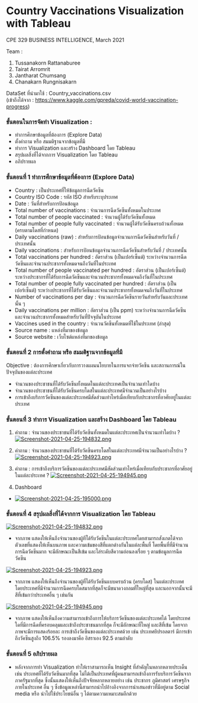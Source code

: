 # Country Vaccinations Visualization with Tableau
CPE 329 BUSINESS INTELLIGENCE, March 2021

Team :
1. Tussanakorn Rattanaburee
2. Tairat Arromrit
3. Jantharat Chumsang
4. Chanakarn Rungnisakarn

DataSet ที่นำมาใช้ : Country_vaccinations.csv 					               
(เข้าถึงได้จาก : https://www.kaggle.com/gpreda/covid-world-vaccination-progress)


### ขั้นตอนในการจัดทำ Visualization :
- ทำการศึกษาข้อมูลที่ต้องการ (Explore Data)
- ตั้งคำถาม หรือ สมมติฐานจากข้อมูลที่มี
- ทำการ Visualization  และสร้าง Dashboard โดย Tableau 
- สรุปผลสิ่งที่ได้จากการ Visualization โดย Tableau
- อภิปรายผล

### ขั้นตอนที่ 1 ทำการศึกษาข้อมูลที่ต้องการ (Explore Data) 
- Country : เป็นประเทศที่ให้ข้อมูลการฉีดวัคซีน
- Country ISO Code   :  รหัส ISO สำหรับระบุประเทศ
- Date   :  วันที่สำหรับการป้อนข้อมูล 
- Total number of vaccinations :  จำนวนการฉีดวัคซีนทั้งหมดในประเทศ
- Total number of people vaccinated :  จำนวนผู้ได้รับวัคซีนทั้งหมด
- Total number of people fully vaccinated  :  จำนวนผู้ได้รับวัคซีนครบถ้วนทั้งหมด (ครบตามโดสที่กำหนด)
- Daily vaccinations (raw) : สำหรับการป้อนข้อมูลจำนวนการฉีดวัคซีนสำหรับวันที่ / ประเทศนั้น
- Daily vaccinations : สำหรับการป้อนข้อมูลจำนวนการฉีดวัคซีนสำหรับวันที่ / ประเทศนั้น
- Total vaccinations per hundred : อัตราส่วน (เป็นเปอร์เซ็นต์) ระหว่างจำนวนการฉีดวัคซีนและจำนวนประชากรทั้งหมดจนถึงวันที่ในประเทศ
- Total number of people vaccinated per hundred : อัตราส่วน (เป็นเปอร์เซ็นต์) ระหว่างประชากรที่ได้รับการฉีดวัคซีนและจำนวนประชากรทั้งหมดจนถึงวันที่ในประเทศ
- Total number of people fully vaccinated per hundred : อัตราส่วน (เป็นเปอร์เซ็นต์) ระหว่างประชากรที่ได้รับวัคซีนและจำนวนประชากรทั้งหมดจนถึงวันที่ในประเทศ
- Number of vaccinations per day : จำนวนการฉีดวัคซีนรายวันสำหรับวันและประเทศนั้น ๆ
- Daily vaccinations per million : อัตราส่วน (เป็น ppm) ระหว่างจำนวนการฉีดวัคซีนและจำนวนประชากรทั้งหมดสำหรับวันที่ปัจจุบันในประเทศ
- Vaccines used in the country : จำนวนวัคซีนทั้งหมดที่ใช้ในประเทศ (ล่าสุด)
- Source name :  แหล่งที่มาของข้อมูล
- Source website : เว็บไซต์แหล่งที่มาของข้อมูล

### ขั้นตอนที่ 2 การตั้งคำถาม หรือ สมมติฐานจากข้อมูลที่มี 
Objective : ต้องการศึกษาเกี่ยวกับการวางแผนนโยบายในการแจกจ่ายวัคซีน และสถานการณ์ในปัจจุบันของแต่ละประเทศ
- จำนวนของประชาชนที่ได้รับวัคซีนทั้งหมดในแต่ละประเทศเป็นจำนวนเท่าใดบ้าง
- จำนวนของประชาชนที่ได้รับวัคซีนครบโดสในแต่ละประเทศมีจำนวนเป็นอย่างไรบ้าง
- การเข้าถึงบริการวัคซีนของแต่ละประเทศมีสัดส่วนเท่าไหร่เมื่อเทียบกับประชากรที่อาศัยอยู่ในแต่ละประเทศ

### ขั้นตอนที่ 3 ทำการ Visualization  และสร้าง Dashboard โดย Tableau
1. คำถาม : จำนวนของประชาชนที่ได้รับวัคซีนทั้งหมดในแต่ละประเทศเป็นจำนวนเท่าใดบ้าง ? 
[![Screenshot-2021-04-25-194832.png](https://i.postimg.cc/1zNpv3CN/Screenshot-2021-04-25-194832.png)](https://postimg.cc/67t23tN9)

2. คำถาม : จำนวนของประชาชนที่ได้รับวัคซีนครบโดสในแต่ละประเทศมีจำนวนเป็นอย่างไรบ้าง ?
[![Screenshot-2021-04-25-194923.png](https://i.postimg.cc/Y96Qwywr/Screenshot-2021-04-25-194923.png)](https://postimg.cc/ftbVcCLp)

3. คำถาม : การเข้าถึงบริการวัคซีนของแต่ละประเทศมีสัดส่วนเท่าไหร่เมื่อเทียบกับประชากรที่อาศัยอยู่ในแต่ละประเทศ ?
[![Screenshot-2021-04-25-194945.png](https://i.postimg.cc/sXd5qCqH/Screenshot-2021-04-25-194945.png)](https://postimg.cc/t1k1nwXF)

4. Dashboard
- [![Screenshot-2021-04-25-195000.png](https://i.postimg.cc/RhvKCQMc/Screenshot-2021-04-25-195000.png)](https://postimg.cc/Fdn7DSkR)

### ขั้นตอนที่ 4 สรุปผลสิ่งที่ได้จากการ Visualization โดย Tableau

[![Screenshot-2021-04-25-194832.png](https://i.postimg.cc/1zNpv3CN/Screenshot-2021-04-25-194832.png)](https://postimg.cc/67t23tN9)
  - จากภาพ แสดงให้เห็นถึงจำนวนของผู้ทีไ่ด้รับวัคซีนในแต่ละประเทศโดยสามารถสังเกตได้จาก ตัวเลขที่แสดงให้เห็นบนภาพ และความเข้มของสีที่แตกต่างกันในแต่ละพื้นที่ โดยพื้นที่ที่มีจำนวนการฉีดวัคซีนมาก จะมีลักษณะเป็นสีเข้ม และไล่ระดับสีความอ่อนลงเรื่อย ๆ ตามข้อมูลการฉีดวัคซีน
  
[![Screenshot-2021-04-25-194923.png](https://i.postimg.cc/Y96Qwywr/Screenshot-2021-04-25-194923.png)](https://postimg.cc/ftbVcCLp)
  - จากภาพ แสดงให้เห็นถึงจำนวนของผู้ที่ได้รับวัคซีนแบบครบถ้วน (ครบโดส) ในแต่ละประเทศ โดยประเทศที่มีจำนวนการฉีดครบโดสมากที่สุดก็จะมีขนาดวงกลมที่ใหญ่ที่สุด และนอกจากนั้นจะมีสีที่เข้มกว่าประเทศอื่น ๆ เช่นกัน
  
[![Screenshot-2021-04-25-194945.png](https://i.postimg.cc/sXd5qCqH/Screenshot-2021-04-25-194945.png)](https://postimg.cc/t1k1nwXF)
  - จากภาพ แสดงให้เห็นถึงความสามารถเข้าถึงการให้บริการวัคซีนของแต่ละประเทศได้ โดยประเทศใดที่มีการฉีดที่ครอบคลุมและเข้าถึงประชาชนมากที่สุด ก็จะมีลักษณะที่ใหญ่ และสีที่เข้ม โดยจากภาพจะมีการแสดงร้อยละ การเข้าถึงวัคซีนของแต่ละประเทศด้วย เช่น ประเทศยิปรอลตาร์ มีการเข้าถึงวัคซีนสูงถึง 106.5% รองลงมาคือ อิสราเอง 92.5 ตามลำดับ


### ขั้นตอนที่ 5 อภิปรายผล
- หลังจากการทำ Visualization ทำให้เราสามารถเห็น Insight ที่สำคัญในหลากหลายประเด็น เช่น ประเทศที่ได้รับวัคซีนมากที่สุด ไม่ได้เป็นประเทศที่ผู้คนสามารถเข้าถึงการรับบริการวัคซีนจากภาครัฐมากที่สุด ซึ่งนั้นแสดงให้เห็นถึงปัจจัยหลากหลายอย่าง เช่น ประชากร ภูมิศาสตร์ เศรษฐกิจ ภายในประเทศ อื่น ๆ ซึ่งข้อมูลเหล่านี้สามารถนำไปอ้างอิงจากการนำเสนอข่าวที่มีอยู่ตาม Social media หรือ นำไปใช้ประโยชน์อื่น ๆ ได้ตามความเหมาะสมอีกด้วย
